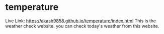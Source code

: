 # temperature
Live Link: https://akash9858.github.io/temperature/index.html
This is the weather check website. you can check today's weather from this website.
